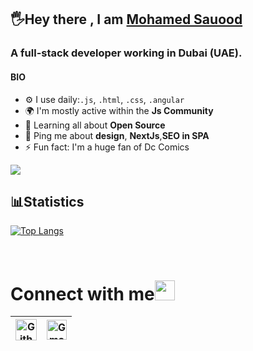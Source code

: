 
## 🖐Hey there ,   I am [Mohamed Sauood](https://sauood.vercel.app/)
### A full-stack developer working in Dubai (UAE).
#### BIO
- ⚙️ I use daily:`.js`, `.html`, `.css`, `.angular`
- 🌍 I'm mostly active within the **Js Community**
- 🌱 Learning all about **Open Source**
- 💬 Ping me about **design**, **NextJs**,**SEO in SPA**
- ⚡️ Fun fact: I'm a huge fan of Dc Comics
<img  src="https://i.imgur.com/2PG6zbg.jpg">

<br/>

## 📊Statistics


[![Top Langs](https://github-readme-stats.vercel.app/api/top-langs/?username=mohdsauood&layout=compact)](https://github.com/anuraghazra/github-readme-stats)

<br/>

# Connect with me<img src="https://github.com/TheDudeThatCode/TheDudeThatCode/blob/master/Assets/Handshake.gif" height="32px">



|  [<img src="https://cdn.svgporn.com/logos/github-icon.svg" alt="Github logo" width="34">](https://github.com/mohdsauood/)  | [<img src="https://github.com/TheDudeThatCode/TheDudeThatCode/blob/master/Assets/Gmail.svg" alt="Gmail logo" height="32">](mailto:mohamedsauood@gmail.com) | 
|:---:|:---:|



